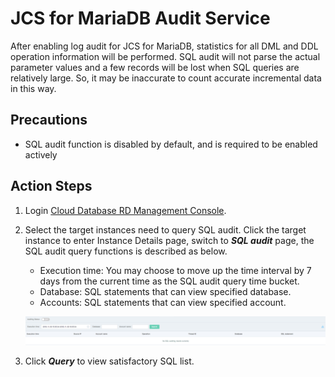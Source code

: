 # JCS for MariaDB Audit Service
After enabling log audit for JCS for MariaDB, statistics for all DML and DDL operation information will be performed.
SQL audit will not parse the actual parameter values and a few records will be lost when SQL queries are relatively large. So, it may be inaccurate to count accurate incremental data in this way.

## Precautions
* SQL audit function is disabled by default, and is required to be enabled actively

## Action Steps
1. Login [Cloud Database RD Management Console](https://rds-console.jdcloud.com/database).  
2. Select the target instances need to query SQL audit. Click the target instance to enter Instance Details page, switch to ***SQL audit*** page, the SQL audit query functions is described as below.  
    * Execution time: You may choose to move up the time interval by 7 days from the current time as the SQL audit query time bucket.
    * Database: SQL statements that can view specified database.
    * Accounts: SQL statements that can view specified account.

    ![Snapshot](../../../../../image/RDS/1109_4.jpg)

3. Click ***Query*** to view satisfactory SQL list.
